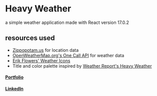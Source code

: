 # Heavy Weather
a simple weather application made with React version 17.0.2
## resources used
* [Zippopotam.us](https://www.zippopotam.us/) for location data
* [OpenWeatherMap.org's One Call API](https://openweathermap.org/api/one-call-api) for weather data
* [Erik Flowers' Weather Icons](https://erikflowers.github.io/weather-icons/)
* Title and color palette inspired by [Weather Report's Heavy Weather](https://open.spotify.com/album/2M9F2yYsUvqiBPwUGeNvn1)
#### [Portfolio](thomascvieira.com)
#### [LinkedIn](https://www.linkedin.com/in/thomascvieira/)
